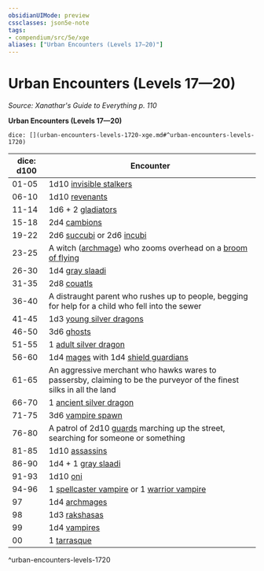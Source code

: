```yaml
---
obsidianUIMode: preview
cssclasses: json5e-note
tags:
- compendium/src/5e/xge
aliases: ["Urban Encounters (Levels 17—20)"]
---
```

# Urban Encounters (Levels 17—20)
*Source: Xanathar's Guide to Everything p. 110* 

**Urban Encounters (Levels 17—20)**

`dice: [](urban-encounters-levels-1720-xge.md#^urban-encounters-levels-1720)`

| dice: d100 | Encounter |
|------------|-----------|
| 01-05 | 1d10 [invisible stalkers](/3-Mechanics/CLI/bestiary/elemental/invisible-stalker.md) |
| 06-10 | 1d10 [revenants](/3-Mechanics/CLI/bestiary/undead/revenant.md) |
| 11-14 | 1d6 + 2 [gladiators](/3-Mechanics/CLI/bestiary/humanoid/gladiator.md) |
| 15-18 | 2d4 [cambions](/3-Mechanics/CLI/bestiary/fiend/cambion.md) |
| 19-22 | 2d6 [succubi](/3-Mechanics/CLI/bestiary/fiend/succubus.md) or 2d6 [incubi](/3-Mechanics/CLI/bestiary/fiend/incubus.md) |
| 23-25 | A witch ([archmage](/3-Mechanics/CLI/bestiary/humanoid/archmage.md)) who zooms overhead on a [broom of flying](/3-Mechanics/CLI/items/broom-of-flying.md) |
| 26-30 | 1d4 [gray slaadi](/3-Mechanics/CLI/bestiary/aberration/gray-slaad.md) |
| 31-35 | 2d8 [couatls](/3-Mechanics/CLI/bestiary/celestial/couatl.md) |
| 36-40 | A distraught parent who rushes up to people, begging for help for a child who fell into the sewer |
| 41-45 | 1d3 [young silver dragons](/3-Mechanics/CLI/bestiary/dragon/young-silver-dragon.md) |
| 46-50 | 3d6 [ghosts](/3-Mechanics/CLI/bestiary/undead/ghost.md) |
| 51-55 | 1 [adult silver dragon](/3-Mechanics/CLI/bestiary/dragon/adult-silver-dragon.md) |
| 56-60 | 1d4 [mages](/3-Mechanics/CLI/bestiary/humanoid/mage.md) with 1d4 [shield guardians](/3-Mechanics/CLI/bestiary/construct/shield-guardian.md) |
| 61-65 | An aggressive merchant who hawks wares to passersby, claiming to be the purveyor of the finest silks in all the land |
| 66-70 | 1 [ancient silver dragon](/3-Mechanics/CLI/bestiary/dragon/ancient-silver-dragon.md) |
| 71-75 | 3d6 [vampire spawn](/3-Mechanics/CLI/bestiary/undead/vampire-spawn.md) |
| 76-80 | A patrol of 2d10 [guards](/3-Mechanics/CLI/bestiary/humanoid/guard.md) marching up the street, searching for someone or something |
| 81-85 | 1d10 [assassins](/3-Mechanics/CLI/bestiary/humanoid/assassin.md) |
| 86-90 | 1d4 + 1 [gray slaadi](/3-Mechanics/CLI/bestiary/aberration/gray-slaad.md) |
| 91-93 | 1d10 [oni](/3-Mechanics/CLI/bestiary/giant/oni.md) |
| 94-96 | 1 [spellcaster vampire](/3-Mechanics/CLI/bestiary/undead/vampire-spellcaster.md) or 1 [warrior vampire](/3-Mechanics/CLI/bestiary/undead/vampire-warrior.md) |
| 97 | 1d4 [archmages](/3-Mechanics/CLI/bestiary/humanoid/archmage.md) |
| 98 | 1d3 [rakshasas](/3-Mechanics/CLI/bestiary/fiend/rakshasa.md) |
| 99 | 1d4 [vampires](/3-Mechanics/CLI/bestiary/undead/vampire.md) |
| 00 | 1 [tarrasque](/3-Mechanics/CLI/bestiary/monstrosity/tarrasque.md) |
^urban-encounters-levels-1720